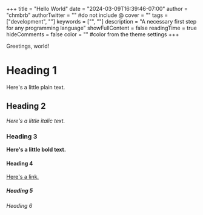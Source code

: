 +++
title = "Hello World"
date = "2024-03-09T16:39:46-07:00"
author = "chmbrb"
authorTwitter = "" #do not include @
cover = ""
tags = ["development", ""]
keywords = ["", ""]
description = "A necessary first step for any programming language"
showFullContent = false
readingTime = true
hideComments = false
color = "" #color from the theme settings
+++

Greetings, world!

# Heading 1

Here's a little plain text.

## Heading 2

*Here's a little italic text.*

### Heading 3

**Here's a little bold text.**

#### Heading 4

[Here's a link.](/)

##### Heading 5


###### Heading 6